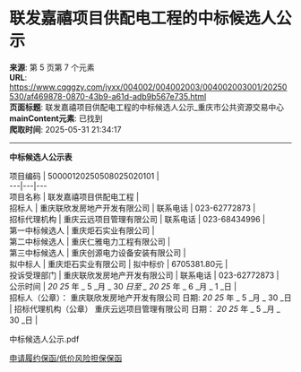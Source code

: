 # 联发嘉禧项目供配电工程的中标候选人公示

**来源**: 第 5 页第 7 个元素  
**URL**: https://www.cqggzy.com/jyxx/004002/004002003/004002003001/20250530/af469878-0870-43b9-a61d-adb9b567e735.html  
**页面标题**: 联发嘉禧项目供配电工程的中标候选人公示_重庆市公共资源交易中心  
**mainContent元素**: 已找到  
**爬取时间**: 2025-05-31 21:34:17

---

**中标候选人公示表**

项目编码 |  50000120250508025020101  |   
---|---|---  
项目名称 |  联发嘉禧项目供配电工程 |   
招标人 |  重庆联欣发房地产开发有限公司 |  联系电话 |  023-62772873  |   
招标代理机构 |  重庆云远项目管理有限公司 |  联系电话 |  023-68434996 |   
第一中标候选人 |  重庆炬石实业有限公司 |   
第二中标候选人 |  重庆仁雅电力工程有限公司 |   
第三中标候选人 |  重庆创源电力设备安装有限公司 |   
拟中标人 |  重庆炬石实业有限公司 |  拟中标价 |  6705381.80元 |   
投诉受理部门 |  重庆联欣发房地产开发有限公司 |  联系电话 |  023-62772873 |   
公示时间 |  _20_ _25_ 年 _ 5  _月 _ 30  _日至 _ 20_ _25_ 年 _ 6  _月 _ 1  _日 |   
招标人（公章）： 重庆联欣发房地产开发有限公司 日期: _20_ _25_ 年 _ 5  _月 _ 30  _日 |  招标代理机构（公章） 重庆云远项目管理有限公司 日期： _20_ _25_ 年 _ 5  _月 _ 30  _日 |   
  
  
  
中标候选人公示.pdf    
  
[ 申请履约保函/低价风险担保保函 ](https://jrfw.jszx.cqggzy.com/financeplatform/index.html)

